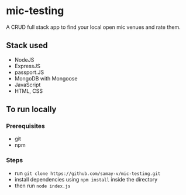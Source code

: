 # mic-testing
A CRUD full stack app to find your local open mic venues and rate them.

## Stack used
 - NodeJS
 - ExpressJS
 - passport.JS
 - MongoDB with Mongoose
 - JavaScript
 - HTML, CSS

## To run locally
### Prerequisites
 - git
 - npm
### Steps
 - run `git clone https://github.com/samay-v/mic-testing.git`
 - install dependencies using `npm install` inside the directory
 - then run `node index.js`

